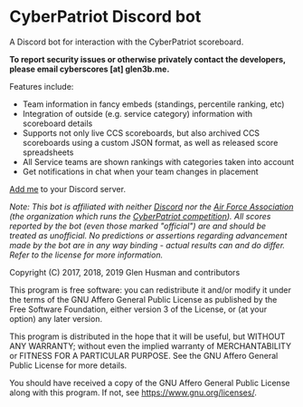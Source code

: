 # CyberPatriot Discord bot
A Discord bot for interaction with the CyberPatriot scoreboard.

**To report security issues or otherwise privately contact the developers, please email cyberscores [at] glen3b.me.**

Features include:
- Team information in fancy embeds (standings, percentile ranking, etc)
- Integration of outside (e.g. service category) information with scoreboard details
- Supports not only live CCS scoreboards, but also archived CCS scoreboards using a custom JSON format, as well as released score spreadsheets
- All Service teams are shown rankings with categories taken into account
- Get notifications in chat when your team changes in placement

[Add me](https://cleckley.click/csfork) to your Discord server.

*Note: This bot is affiliated with neither [Discord](https://discordapp.com) nor the [Air Force Association](https://www.afa.org/home) (the organization which runs the [CyberPatriot competition](http://www.uscyberpatriot.org)). All scores reported by the bot (even those marked "official") are and should be treated as unofficial. No predictions or assertions regarding advancement made by the bot are in any way binding - actual results can and do differ. Refer to the license for more information.*

Copyright (C) 2017, 2018, 2019 Glen Husman and contributors

This program is free software: you can redistribute it and/or modify it under the terms of the GNU Affero General Public License as published by the Free Software Foundation, either version 3 of the License, or (at your option) any later version.

This program is distributed in the hope that it will be useful, but WITHOUT ANY WARRANTY; without even the implied warranty of MERCHANTABILITY or FITNESS FOR A PARTICULAR PURPOSE. See the GNU Affero General Public License for more details.

You should have received a copy of the GNU Affero General Public License along with this program.  If not, see <https://www.gnu.org/licenses/>.
